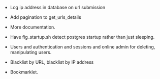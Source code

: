 * Log ip address in database on url submission
* Add pagination to get_urls_details

* More documentation.
* Have fig_startup.sh detect postgres startup rather than just sleeping.
* Users and authentication and sessions and online admin for deleting, manipulating users.
* Blacklist by URL, blacklist by IP address
* Bookmarklet.
